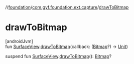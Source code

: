 //[foundation](../../index.md)/[com.gyf.foundation.ext.capture](index.md)/[drawToBitmap](draw-to-bitmap.md)

# drawToBitmap

[androidJvm]\
fun [SurfaceView](https://developer.android.com/reference/kotlin/android/view/SurfaceView.html).[drawToBitmap](draw-to-bitmap.md)(callback: ([Bitmap](https://developer.android.com/reference/kotlin/android/graphics/Bitmap.html)?) -&gt; [Unit](https://kotlinlang.org/api/core/kotlin-stdlib/kotlin/-unit/index.html))

suspend fun [SurfaceView](https://developer.android.com/reference/kotlin/android/view/SurfaceView.html).[drawToBitmap](draw-to-bitmap.md)(): [Bitmap](https://developer.android.com/reference/kotlin/android/graphics/Bitmap.html)?